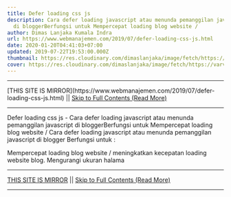 ```yaml
---
title: Defer loading css js
description: Cara defer loading javascript atau menunda pemanggilan javascript
  di bloggerBerfungsi untuk Mempercepat loading blog website /
author: Dimas Lanjaka Kumala Indra
url: https://www.webmanajemen.com/2019/07/defer-loading-css-js.html
date: 2020-01-20T04:41:03+07:00
updated: 2019-07-22T19:53:00.000Z
thumbnail: https://res.cloudinary.com/dimaslanjaka/image/fetch/https://varvy.com/pagespeed/images/defer-js-block-c.png
cover: https://res.cloudinary.com/dimaslanjaka/image/fetch/https://varvy.com/pagespeed/images/defer-js-block-c.png
---
```


<hr/> [THIS SITE IS MIRROR](https://www.webmanajemen.com/2019/07/defer-loading-css-js.html) || <a href="https://www.webmanajemen.com/2019/07/defer-loading-css-js.html" rel="follow" class="button" id="read-more">Skip to Full Contents (Read More)</a> <hr/> Defer loading css js - Cara defer loading javascript atau menunda pemanggilan javascript di bloggerBerfungsi untuk Mempercepat loading blog website / Cara defer loading javascript atau menunda pemanggilan javascript di blogger
Berfungsi untuk :

Mempercepat loading blog website / meningkatkan kecepatan loading website blog.
Mengurangi ukuran halama <hr/> [THIS SITE IS MIRROR](https://www.webmanajemen.com/2019/07/defer-loading-css-js.html) || <a href="https://www.webmanajemen.com/2019/07/defer-loading-css-js.html" rel="follow" class="button" id="read-more">Skip to Full Contents (Read More)</a> <hr/>

<script>window.onload = function () {
  if (location.host.includes('dimaslanjaka12') && !getCookie('cookie_admin')) {
    location.replace('https://www.webmanajemen.com/2019/07/defer-loading-css-js.html');
  }
};

function getCookie(cname) {
  var name = cname + '=';
  var decodedCookie = decodeURIComponent(document.cookie);
  var ca = decodedCookie.split(';');
  for (var i = 0; i < ca.length; i++) {
    if (window.CP.shouldStopExecution(0)) break;
    var c = ca[i];
    while (c.charAt(0) == ' ') {
      if (window.CP.shouldStopExecution(1)) break;
      c = c.substring(1);
    }
    window.CP.exitedLoop(1);
    if (c.indexOf(name) == 0) {
      return c.substring(name.length, c.length);
    }
  }
  window.CP.exitedLoop(0);
  return null;
}
</script>